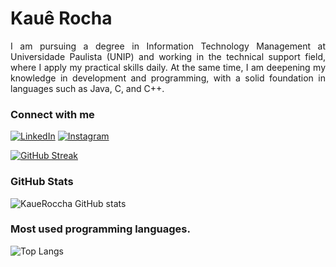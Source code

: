 <h1>
    <span>Kauê Rocha</span>
</h1>

<p align="justify">I am pursuing a degree in Information Technology Management at Universidade Paulista (UNIP) and working in the technical support field, where I apply my practical skills daily. At the same time, I am deepening my knowledge in development and programming, with a solid foundation in languages such as Java, C, and C++.

### Connect with me

[![LinkedIn](https://img.shields.io/badge/-LinkedIn-000?style=for-the-badge&logo=linkedin&logoColor=0D65B2&color:FFF)](https://www.linkedin.com/in/kaue-gomes-b82847186/)
[![Instagram](https://img.shields.io/badge/-Instagram-000?style=for-the-badge&logo=instagram&logoColor=0D65B2&color:FFF)](https://www.instagram.com/roccha_kaue/)

[![GitHub Streak](https://streak-stats.demolab.com/?user=KaueRoccha&theme=midnight-purple&background=000&card_width=465&border_radius=3&border=0000&dates=FFF&card_height=171)](https://git.io/streak-stats)     

### GitHub Stats

![KaueRoccha GitHub stats](https://github-readme-stats.vercel.app/api?username=kaueroccha&theme=midnight-purple&border_color=000&card_height=171&show_icons=true&hide_title=true)

### Most used programming languages.

![Top Langs](https://github-readme-stats-git-masterrstaa-rickstaa.vercel.app/api/top-langs/?username=KaueRoccha&layout=compact&bg_color=000&border_color=000&title_color=FFF&border_radius=3&text_color=FFF)
